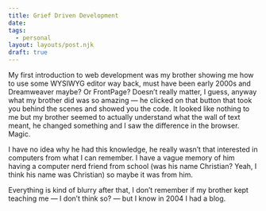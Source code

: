 ```yaml
---
title: Grief Driven Development
date:
tags:
  - personal
layout: layouts/post.njk
draft: true
---
```


My first introduction to web development was my brother showing me how to use some WYSIWYG editor way back, must have been early 2000s and Dreamweaver maybe? Or FrontPage? Doesn’t really matter, I guess, anyway what my brother did was so amazing — he clicked on that button that took you behind the scenes and showed you the code. It looked like nothing to me but my brother seemed to actually understand what the wall of text meant, he changed something and I saw the difference in the browser. Magic.

I have no idea why he had this knowledge, he really wasn’t that interested in computers from what I can remember. I have a vague memory of him having a computer nerd friend from school (was his name Christian? Yeah, I think his name was Christian) so maybe it was from him.

Everything is kind of blurry after that, I don’t remember if my brother kept teaching me — I don’t think so? — but I know in 2004 I had a blog.
